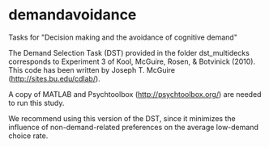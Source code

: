 # demandavoidance
Tasks for "Decision making and the avoidance of cognitive demand"

The Demand Selection Task (DST) provided in the folder dst_multidecks corresponds to Experiment 3 of Kool, McGuire, Rosen, & Botvinick (2010). This code has been written by Joseph T. McGuire (http://sites.bu.edu/cdlab/).

A copy of MATLAB and Psychtoolbox (http://psychtoolbox.org/) are needed to run this study.

We recommend using this version of the DST, since it minimizes the influence of non-demand-related preferences on the average low-demand choice rate.
